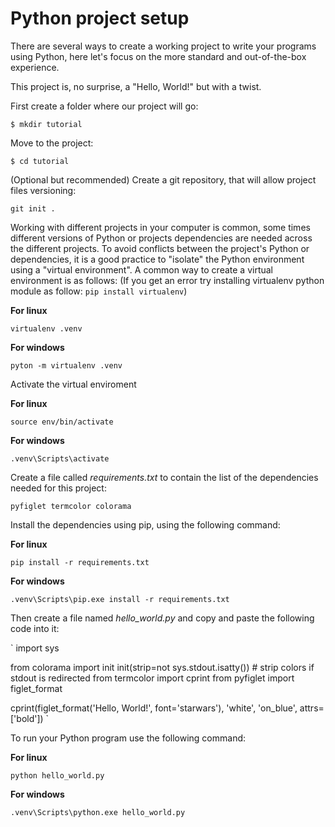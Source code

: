 # Python project setup

There are several ways to create a working project to write your programs using Python, here let's focus on the more standard and out-of-the-box experience.

This project is, no surprise, a "Hello, World!" but with a twist.

First create a folder where our project will go:

`
$ mkdir tutorial
`

Move to the project:

`
$ cd tutorial
`

(Optional but recommended) Create a git repository, that will allow project files versioning:

`
git init .
`

Working with different projects in your computer is common, some times different versions of Python or projects dependencies are needed across the different projects. To avoid conflicts between the project's Python or dependencies, it is a good practice to "isolate" the Python environment using a "virtual environment". A common way to create a virtual environment is as follows:
(If you get an error try installing virtualenv python module as follow: `pip install virtualenv`)

__For linux__

`
virtualenv .venv
`

__For windows__

`
pyton -m virtualenv .venv
`

Activate the virtual enviroment

__For linux__

`
source env/bin/activate
`

__For windows__

`
.venv\Scripts\activate
`

Create a file called _requirements.txt_ to contain the list of the dependencies needed for this project:

`
pyfiglet
termcolor
colorama
`

Install the dependencies using pip, using the following command:

__For linux__

`
pip install -r requirements.txt
`

__For windows__

`
.venv\Scripts\pip.exe install -r requirements.txt
`

Then create a file named *hello_world.py* and copy and paste the following code into it:

`
import sys

from colorama import init
init(strip=not sys.stdout.isatty()) # strip colors if stdout is redirected
from termcolor import cprint
from pyfiglet import figlet_format

cprint(figlet_format('Hello, World!', font='starwars'),
       'white', 'on_blue', attrs=['bold'])
`

To run your Python program use the following command:

__For linux__

`
python hello_world.py
`

__For windows__

`
.venv\Scripts\python.exe hello_world.py
`